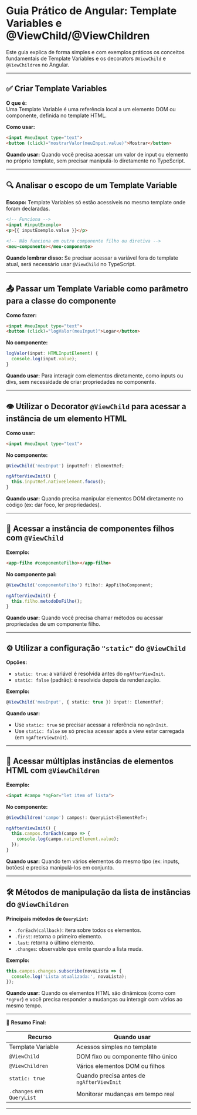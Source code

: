 # Guia Prático de Angular: Template Variables e @ViewChild/@ViewChildren

Este guia explica de forma simples e com exemplos práticos os conceitos fundamentais de Template Variables e os decorators `@ViewChild` e `@ViewChildren` no Angular.

---

## ✅ Criar Template Variables

**O que é:**  
Uma Template Variable é uma referência local a um elemento DOM ou componente, definida no template HTML.

**Como usar:**
```html
<input #meuInput type="text">
<button (click)="mostrarValor(meuInput.value)">Mostrar</button>
````

**Quando usar:**
Quando você precisa acessar um valor de input ou elemento no próprio template, sem precisar manipulá-lo diretamente no TypeScript.

---

## 🔍 Analisar o escopo de um Template Variable

**Escopo:**
Template Variables só estão acessíveis no mesmo template onde foram declaradas.

```html
<!-- Funciona -->
<input #inputExemplo>
<p>{{ inputExemplo.value }}</p>

<!-- Não funciona em outro componente filho ou diretiva -->
<meu-componente></meu-componente>
```

**Quando lembrar disso:**
Se precisar acessar a variável fora do template atual, será necessário usar `@ViewChild` no TypeScript.

---

## 📤 Passar um Template Variable como parâmetro para a classe do componente

**Como fazer:**

```html
<input #meuInput type="text">
<button (click)="logValor(meuInput)">Logar</button>
```

**No componente:**

```ts
logValor(input: HTMLInputElement) {
  console.log(input.value);
}
```

**Quando usar:**
Para interagir com elementos diretamente, como inputs ou divs, sem necessidade de criar propriedades no componente.

---

## 👁️ Utilizar o Decorator `@ViewChild` para acessar a instância de um elemento HTML

**Como usar:**

```html
<input #meuInput type="text">
```

**No componente:**

```ts
@ViewChild('meuInput') inputRef!: ElementRef;

ngAfterViewInit() {
  this.inputRef.nativeElement.focus();
}
```

**Quando usar:**
Quando precisa manipular elementos DOM diretamente no código (ex: dar foco, ler propriedades).

---

## 🧩 Acessar a instância de componentes filhos com `@ViewChild`

**Exemplo:**

```html
<app-filho #componenteFilho></app-filho>
```

**No componente pai:**

```ts
@ViewChild('componenteFilho') filho!: AppFilhoComponent;

ngAfterViewInit() {
  this.filho.metodoDoFilho();
}
```

**Quando usar:**
Quando você precisa chamar métodos ou acessar propriedades de um componente filho.

---

## ⚙️ Utilizar a configuração `"static"` do `@ViewChild`

**Opções:**

* `static: true`: a variável é resolvida antes do `ngAfterViewInit`.
* `static: false` (padrão): é resolvida depois da renderização.

**Exemplo:**

```ts
@ViewChild('meuInput', { static: true }) input!: ElementRef;
```

**Quando usar:**

* Use `static: true` se precisar acessar a referência no `ngOnInit`.
* Use `static: false` se só precisa acessar após a view estar carregada (em `ngAfterViewInit`).

---

## 📑 Acessar múltiplas instâncias de elementos HTML com `@ViewChildren`

**Exemplo:**

```html
<input #campo *ngFor="let item of lista">
```

**No componente:**

```ts
@ViewChildren('campo') campos!: QueryList<ElementRef>;

ngAfterViewInit() {
  this.campos.forEach(campo => {
    console.log(campo.nativeElement.value);
  });
}
```

**Quando usar:**
Quando tem vários elementos do mesmo tipo (ex: inputs, botões) e precisa manipulá-los em conjunto.

---

## 🛠️ Métodos de manipulação da lista de instâncias do `@ViewChildren`

**Principais métodos de `QueryList`:**

* `.forEach(callback)`: itera sobre todos os elementos.
* `.first`: retorna o primeiro elemento.
* `.last`: retorna o último elemento.
* `.changes`: observable que emite quando a lista muda.

**Exemplo:**

```ts
this.campos.changes.subscribe(novaLista => {
  console.log('Lista atualizada:', novaLista);
});
```

**Quando usar:**
Quando os elementos HTML são dinâmicos (como com `*ngFor`) e você precisa responder a mudanças ou interagir com vários ao mesmo tempo.

---

📌 **Resumo Final:**

| Recurso                   | Quando usar                               |
| ------------------------- | ----------------------------------------- |
| Template Variable         | Acessos simples no template               |
| `@ViewChild`              | DOM fixo ou componente filho único        |
| `@ViewChildren`           | Vários elementos DOM ou filhos            |
| `static: true`            | Quando precisa antes de `ngAfterViewInit` |
| `.changes` em `QueryList` | Monitorar mudanças em tempo real          |

---
